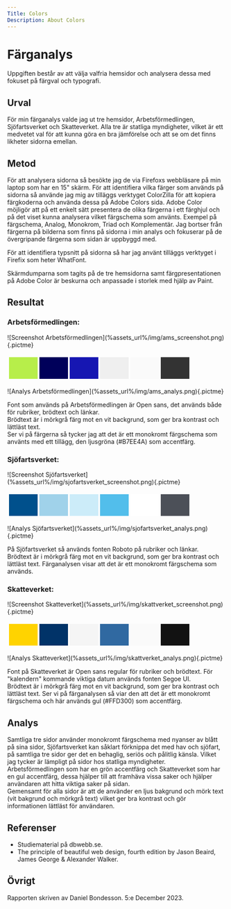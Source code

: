 ```yaml
---
Title: Colors
Description: About Colors
---
```


Färganalys
=======================

Uppgiften består av att välja valfria hemsidor och analysera dessa med fokuset på färgval och typografi.

Urval
-----------------------

För min färganalys valde jag ut tre hemsidor, Arbetsförmedlingen, Sjöfartsverket och Skatteverket. Alla tre är statliga myndigheter, vilket är ett medvetet val för att kunna göra en bra jämförelse och att se om det finns likheter sidorna emellan.

Metod
-----------------------

För att analysera sidorna så besökte jag de via Firefoxs webbläsare på min laptop som har en 15" skärm.
För att identifiera vilka färger som används på sidorna så använde jag mig av tilläggs verktyget ColorZilla för att kopiera färgkoderna och använda dessa på Adobe Colors sida.
Adobe Color möjligör att på ett enkelt sätt presentera de olika färgerna i ett färghjul och på det viset kunna analysera vilket färgschema som använts.
Exempel på färgschema, Analog, Monokrom, Triad och Komplementär.
Jag bortser från färgerna på bilderna som finns på sidorna i min analys och fokuserar på de övergripande färgerna som sidan är uppbyggd med.

För att identifiera typsnitt på sidorna så har jag använt tilläggs verktyget i Firefix som heter WhatFont.

Skärmdumparna som tagits på de tre hemsidorna samt färgpresentationen på Adobe Color är beskurna och anpassade i storlek med hjälp av Paint.

Resultat
-----------------------
<h3>Arbetsförmedlingen:</h3>
![Screenshot Arbetsförmedlingen](%assets_url%/img/ams_screenshot.png){.pictme}
<table style="border-spacing: 4px; border-collapse: separate; margin-left: auto; margin-right: auto">
<tr>
<td style="height: 50px; width: 50px; background-color: #B7EE4A">
<td style="height: 50px; width: 50px; background-color: #00005A">
<td style="height: 50px; width: 50px; background-color: #1616B2">
<td style="height: 50px; width: 50px; background-color: #EFEFEF">
<td style="height: 50px; width: 50px; background-color: #FAFAFA">
<td style="height: 50px; width: 50px; background-color: #333333">
</tr>
</table>
![Analys Arbetsförmedlingen](%assets_url%/img/ams_analys.png){.pictme}

Font som används på Arbetsförmedlingen är Open sans, det används både för rubriker, brödtext och länkar.  
Brödtext är i mörkgrå färg mot en vit backgrund, som ger bra kontrast och lättläst text.  
Ser vi på färgerna så tycker jag att det är ett monokromt färgschema som använts med ett tillägg, den ljusgröna (#B7EE4A) som accentfärg.

<h3>Sjöfartsverket:</h3>
![Screenshot Sjöfartsverket](%assets_url%/img/sjofartsverket_screenshot.png){.pictme}
<table style="border-spacing: 4px; border-collapse: separate; margin-left: auto; margin-right: auto">
<tr>
<td style="height: 50px; width: 50px; background-color: #00508C">
<td style="height: 50px; width: 50px; background-color: #A0D2EA">
<td style="height: 50px; width: 50px; background-color: #CCECF9">
<td style="height: 50px; width: 50px; background-color: #52BEEB">
<td style="height: 50px; width: 50px; background-color: #FFFFFF">
<td style="height: 50px; width: 50px; background-color: #4C5058">
</tr>
</table>
![Analys Sjöfartsverket](%assets_url%/img/sjofartsverket_analys.png){.pictme}

På Sjöfartsverket så används fonten Roboto på rubriker och länkar.  
Brödtext är i mörkgrå färg mot en vit backgrund, som ger bra kontrast och lättläst text.
Färganalysen visar att det är ett monokromt färgschema som används. 


<h3>Skatteverket:</h3>
![Screenshot Skatteverket](%assets_url%/img/skattverket_screenshot.png){.pictme}
<table style="border-spacing: 4px; border-collapse: separate; margin-left: auto; margin-right: auto">
<tr>
<td style="height: 50px; width: 50px; background-color: #FFD300">
<td style="height: 50px; width: 50px; background-color: #013368">
<td style="height: 50px; width: 50px; background-color: #F5F5F5">
<td style="height: 50px; width: 50px; background-color: #3069A1">
<td style="height: 50px; width: 50px; background-color: #FAFAFA">
<td style="height: 50px; width: 50px; background-color: #121212">
</tr>
</table>
![Analys Skatteverket](%assets_url%/img/skattverket_analys.png){.pictme}

Font på Skatteverket är Open sans regular för rubriker och brödtext. För "kalendern" kommande viktiga datum används fonten Segoe UI.  
Brödtext är i mörkgrå färg mot en vit backgrund, som ger bra kontrast och lättläst text.
Ser vi på färganalysen så viar den att det är ett monokromt färgschema och här används gul (#FFD300) som accentfärg.

Analys
-----------------------

Samtliga tre sidor använder monokromt färgschema med nyanser av blått på sina sidor, Sjöfartsverket kan såklart förknippa det med hav och sjöfart, på samtliga tre sidor ger det en behaglig, seriös och pålitlig känsla. Vilket jag tycker är lämpligt på sidor hos statliga myndigheter.  
Arbetsförmedlingen som har en grön accentfärg och Skatteverket som har en gul accentfärg, dessa hjälper till att framhäva vissa saker och hjälper användaren att hitta viktiga saker på sidan.  
Gemensamt för alla sidor är att de använder en ljus bakgrund och mörk text (vit bakgrund och mörkgrå text) vilket ger bra kontrast och gör informationen lättläst för användaren.

Referenser
-----------------------

- Studiematerial på dbwebb.se.
- The principle of beautiful web design, fourth edition by Jason Beaird, James George & Alexander Walker.

Övrigt
-----------------------

Rapporten skriven av Daniel Bondesson. 5:e December 2023.